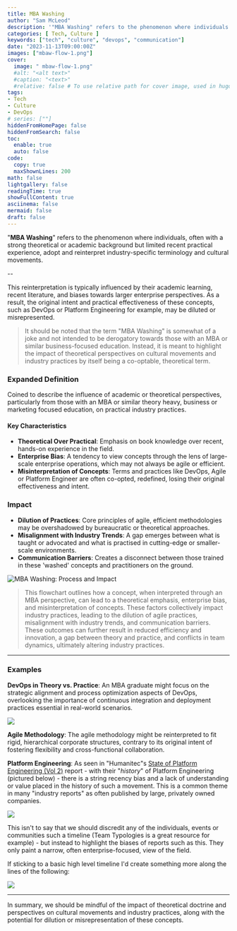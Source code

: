 ```yaml
---
title: MBA Washing
author: "Sam McLeod"
description: '"MBA Washing" refers to the phenomenon where individuals or companies, often with a strong theoretical or academic background but limited recent practical experience, adopt and reinterpret industry-specific terminology and cultural movements.'
categories: [ Tech, Culture ]
keywords: ["tech", "culture", "devops", "communication"]
date: "2023-11-13T09:00:00Z"
images: ["mbaw-flow-1.png"]
cover:
  image: " mbaw-flow-1.png"
  #alt: "<alt text>"
  #caption: "<text>"
  #relative: false # To use relative path for cover image, used in hugo Page-bundles
tags:
- Tech
- Culture
- DevOps
# series: [""]
hiddenFromHomePage: false
hiddenFromSearch: false
toc:
  enable: true
  auto: false
code:
  copy: true
  maxShownLines: 200
math: false
lightgallery: false
readingTime: true
showFullContent: true
asciinema: false
mermaid: false
draft: false
---
```


"**MBA Washing**" refers to the phenomenon where individuals, often with a strong theoretical or academic background but limited recent practical experience, adopt and reinterpret industry-specific terminology and cultural movements.

--

This reinterpretation is typically influenced by their academic learning, recent literature, and biases towards larger enterprise perspectives. As a result, the original intent and practical effectiveness of these concepts, such as DevOps or Platform Engineering for example, may be diluted or misrepresented.

<!--more-->

> It should be noted that the term "MBA Washing" is somewhat of a joke and not intended to be derogatory towards those with an MBA or similar business-focused education. Instead, it is meant to highlight the impact of theoretical perspectives on cultural movements and industry practices by itself being a co-optable, theoretical term.

### Expanded Definition

Coined to describe the influence of academic or theoretical perspectives, particularly from those with an MBA or similar theory heavy, business or marketing focused education, on practical industry practices.

#### Key Characteristics

- **Theoretical Over Practical**: Emphasis on book knowledge over recent, hands-on experience in the field.
- **Enterprise Bias**: A tendency to view concepts through the lens of large-scale enterprise operations, which may not always be agile or efficient.
- **Misinterpretation of Concepts**: Terms and practices like DevOps, Agile or Platform Engineer are often co-opted, redefined, losing their original effectiveness and intent.

### Impact

- **Dilution of Practices**: Core principles of agile, efficient methodologies may be overshadowed by bureaucratic or theoretical approaches.
- **Misalignment with Industry Trends**: A gap emerges between what is taught or advocated and what is practised in cutting-edge or smaller-scale environments.
- **Communication Barriers**: Creates a disconnect between those trained in these 'washed' concepts and practitioners on the ground.

![MBA Washing: Process and Impact](mbaw-flow-1.png)

> This flowchart outlines how a concept, when interpreted through an MBA perspective, can lead to a theoretical emphasis, enterprise bias, and misinterpretation of concepts. These factors collectively impact industry practices, leading to the dilution of agile practices, misalignment with industry trends, and communication barriers. These outcomes can further result in reduced efficiency and innovation, a gap between theory and practice, and conflicts in team dynamics, ultimately altering industry practices.

---

### Examples

**DevOps in Theory vs. Practice**: An MBA graduate might focus on the strategic alignment and process optimization aspects of DevOps, overlooking the importance of continuous integration and deployment practices essential in real-world scenarios.

![](the-evolution-of-devops-from-philosophy-to-brand.png)

**Agile Methodology**: The agile methodology might be reinterpreted to fit rigid, hierarchical corporate structures, contrary to its original intent of fostering flexibility and cross-functional collaboration.

**Platform Engineering**: As seen in "Humanitec"s [State of Platform Engineering (Vol 2)](https://humanitec.com/whitepapers/state-of-platform-engineering-report-volume-2) report - with their "_history_" of Platform Engineering (pictured below) - there is a string recency bias and a lack of understanding or value placed in the history of such a movement. This is a common theme in many "industry reports" as often published by large, privately owned companies.

![](state-of-pe-poor-timeline.png)

This isn't to say that we should discredit any of the individuals, events or communities such a timeline (Team Typologies is a great resource for example) - but instead to highlight the biases of reports such as this. They only paint a narrow, often enterprise-focused, view of the field.

If sticking to a basic high level timeline I'd create something more along the lines of the following:

![](the-evolution-of-platform-engineering-and-the-rise-of-platform-as-a-product.png)

---

In summary, we should be mindful of the impact of theoretical doctrine and perspectives on cultural movements and industry practices, along with the potential for dilution or misrepresentation of these concepts.
